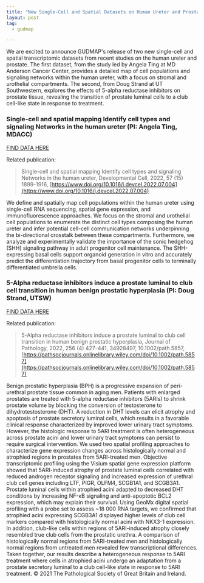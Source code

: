 ```yaml
---
title: "New Single-Cell and Spatial Datasets on Human Ureter and Prostate Tissue by Angela Ting and Douglas Strand (GUDMAP)"
layout: post
tag:
  - gudmap

---
```


We are excited to announce GUDMAP's release of two new single-cell and spatial transcriptomic datasets from recent studies on the human ureter and prostate. The first dataset, from the study led by Angela Ting at MD Anderson Cancer Center, provides a detailed map of cell populations and signaling networks within the human ureter, with a focus on stromal and urothelial compartments. The second, from Doug Strand at UT Southwestern, explores the effects of 5-alpha reductase inhibitors on prostate tissue, revealing the transition of prostate luminal cells to a club cell-like state in response to treatment.

### Single-cell and spatial mapping Identify cell types and signaling Networks in the human ureter (PI: Angela Ting, MDACC)

[FIND DATA HERE](https://doi.org/10.25548/17-HCKM)

Related publication:
>Single-cell and spatial mapping Identify cell types and signaling Networks in the human ureter, Developmental Cell, 2022, 57 (15) 1899-1916, [https://www.doi.org/10.1016/j.devcel.2022.07.004](https://www.doi.org/10.1016/j.devcel.2022.07.004)

We define and spatially map cell populations within the human ureter using single-cell RNA sequencing, spatial gene expression, and immunofluorescence approaches. We focus on the stromal and urothelial cell populations to enumerate the distinct cell types composing the human ureter and infer potential cell-cell communication networks underpinning the bi-directional crosstalk between these compartments. Furthermore, we analyze and experimentally validate the importance of the sonic hedgehog (SHH) signaling pathway in adult progenitor cell maintenance. The SHH-expressing basal cells support organoid generation in vitro and accurately predict the differentiation trajectory from basal progenitor cells to terminally differentiated umbrella cells.


### 5-Alpha reductase inhibitors induce a prostate luminal to club cell transition in human benign prostatic hyperplasia (PI: Doug Strand, UTSW)

[FIND DATA HERE](https://doi.org/10.25548/17-J6A0)

Related publication:
>5-Alpha reductase inhibitors induce a prostate luminal to club cell transition in human benign prostatic hyperplasia, Journal of Pathology, 2022, 256 (4) 427-441, 34928497, 10.1002/path.5857, [https://pathsocjournals.onlinelibrary.wiley.com/doi/10.1002/path.5857](https://pathsocjournals.onlinelibrary.wiley.com/doi/10.1002/path.5857)

Benign prostatic hyperplasia (BPH) is a progressive expansion of peri-urethral prostate tissue common in aging men. Patients with enlarged prostates are treated with 5-alpha reductase inhibitors (5ARIs) to shrink prostate volume by blocking the conversion of testosterone to dihydrotestosterone (DHT). A reduction in DHT levels can elicit atrophy and apoptosis of prostate secretory luminal cells, which results in a favorable clinical response characterized by improved lower urinary tract symptoms. However, the histologic response to 5ARI treatment is often heterogeneous across prostate acini and lower urinary tract symptoms can persist to require surgical intervention. We used two spatial profiling approaches to characterize gene expression changes across histologically normal and atrophied regions in prostates from 5ARI-treated men. Objective transcriptomic profiling using the Visium spatial gene expression platform showed that 5ARI-induced atrophy of prostate luminal cells correlated with reduced androgen receptor signaling and increased expression of urethral club cell genes including LTF, PIGR, OLFM4, SCGB1A1, and SCGB3A1. Prostate luminal cells within atrophied acini adapted to decreased DHT conditions by increasing NF-κB signaling and anti-apoptotic BCL2 expression, which may explain their survival. Using GeoMx digital spatial profiling with a probe set to assess ~18 000 RNA targets, we confirmed that atrophied acini expressing SCGB3A1 displayed higher levels of club cell markers compared with histologically normal acini with NKX3-1 expression. In addition, club-like cells within regions of 5ARI-induced atrophy closely resembled true club cells from the prostatic urethra. A comparison of histologically normal regions from 5ARI-treated men and histologically normal regions from untreated men revealed few transcriptional differences. Taken together, our results describe a heterogeneous response to 5ARI treatment where cells in atrophied acini undergo an adaptation from a prostate secretory luminal to a club cell-like state in response to 5ARI treatment. © 2021 The Pathological Society of Great Britain and Ireland.
